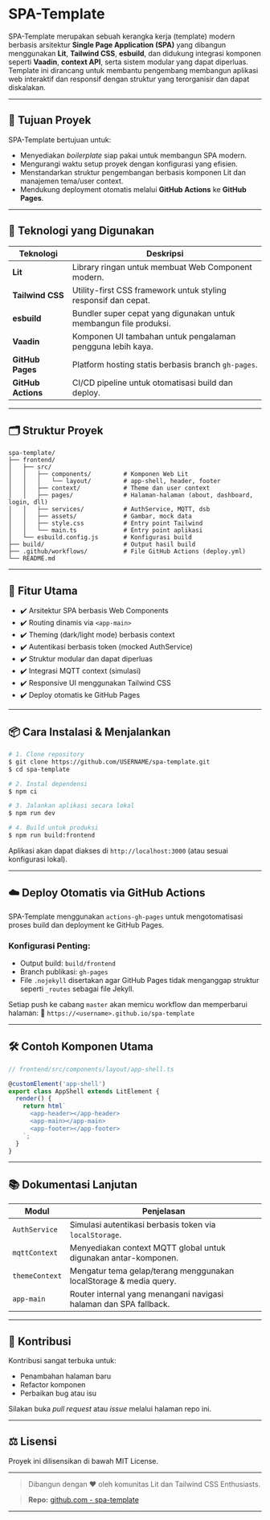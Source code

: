 # SPA-Template

SPA-Template merupakan sebuah kerangka kerja (template) modern berbasis arsitektur **Single Page Application (SPA)** yang dibangun menggunakan **Lit**, **Tailwind CSS**, **esbuild**, dan didukung integrasi komponen seperti **Vaadin**, **context API**, serta sistem modular yang dapat diperluas. Template ini dirancang untuk membantu pengembang membangun aplikasi web interaktif dan responsif dengan struktur yang terorganisir dan dapat diskalakan.

---

## 🚀 Tujuan Proyek

SPA-Template bertujuan untuk:

- Menyediakan _boilerplate_ siap pakai untuk membangun SPA modern.
- Mengurangi waktu setup proyek dengan konfigurasi yang efisien.
- Menstandarkan struktur pengembangan berbasis komponen Lit dan manajemen tema/user context.
- Mendukung deployment otomatis melalui **GitHub Actions** ke **GitHub Pages**.

---

## 🧩 Teknologi yang Digunakan

| Teknologi          | Deskripsi                                                         |
| ------------------ | ----------------------------------------------------------------- |
| **Lit**            | Library ringan untuk membuat Web Component modern.                |
| **Tailwind CSS**   | Utility-first CSS framework untuk styling responsif dan cepat.    |
| **esbuild**        | Bundler super cepat yang digunakan untuk membangun file produksi. |
| **Vaadin**         | Komponen UI tambahan untuk pengalaman pengguna lebih kaya.        |
| **GitHub Pages**   | Platform hosting statis berbasis branch `gh-pages`.               |
| **GitHub Actions** | CI/CD pipeline untuk otomatisasi build dan deploy.                |

---

## 🗂️ Struktur Proyek

```
spa-template/
├── frontend/
│   ├── src/
│   │   ├── components/         # Komponen Web Lit
│   │   │   └── layout/         # app-shell, header, footer
│   │   ├── context/            # Theme dan user context
│   │   ├── pages/              # Halaman-halaman (about, dashboard, login, dll)
│   │   ├── services/           # AuthService, MQTT, dsb
│   │   ├── assets/             # Gambar, mock data
│   │   ├── style.css           # Entry point Tailwind
│   │   └── main.ts             # Entry point aplikasi
│   └── esbuild.config.js       # Konfigurasi build
├── build/                      # Output hasil build
├── .github/workflows/          # File GitHub Actions (deploy.yml)
└── README.md
```

---

## 🧪 Fitur Utama

- ✔️ Arsitektur SPA berbasis Web Components
- ✔️ Routing dinamis via `<app-main>`
- ✔️ Theming (dark/light mode) berbasis context
- ✔️ Autentikasi berbasis token (mocked AuthService)
- ✔️ Struktur modular dan dapat diperluas
- ✔️ Integrasi MQTT context (simulasi)
- ✔️ Responsive UI menggunakan Tailwind CSS
- ✔️ Deploy otomatis ke GitHub Pages

---

## 📦 Cara Instalasi & Menjalankan

```bash
# 1. Clone repository
$ git clone https://github.com/USERNAME/spa-template.git
$ cd spa-template

# 2. Instal dependensi
$ npm ci

# 3. Jalankan aplikasi secara lokal
$ npm run dev

# 4. Build untuk produksi
$ npm run build:frontend
```

Aplikasi akan dapat diakses di `http://localhost:3000` (atau sesuai konfigurasi lokal).

---

## ☁️ Deploy Otomatis via GitHub Actions

SPA-Template menggunakan `actions-gh-pages` untuk mengotomatisasi proses build dan deployment ke GitHub Pages.

### Konfigurasi Penting:

- Output build: `build/frontend`
- Branch publikasi: `gh-pages`
- File `.nojekyll` disertakan agar GitHub Pages tidak menganggap struktur seperti `_routes` sebagai file Jekyll.

Setiap push ke cabang `master` akan memicu workflow dan memperbarui halaman:
📍 `https://<username>.github.io/spa-template`

---

## 🛠️ Contoh Komponen Utama

```ts
// frontend/src/components/layout/app-shell.ts

@customElement('app-shell')
export class AppShell extends LitElement {
  render() {
    return html`
      <app-header></app-header>
      <app-main></app-main>
      <app-footer></app-footer>
    `;
  }
}
```

---

## 📚 Dokumentasi Lanjutan

| Modul          | Penjelasan                                                         |
| -------------- | ------------------------------------------------------------------ |
| `AuthService`  | Simulasi autentikasi berbasis token via `localStorage`.            |
| `mqttContext`  | Menyediakan context MQTT global untuk digunakan antar-komponen.    |
| `themeContext` | Mengatur tema gelap/terang menggunakan localStorage & media query. |
| `app-main`     | Router internal yang menangani navigasi halaman dan SPA fallback.  |

---

## 🤝 Kontribusi

Kontribusi sangat terbuka untuk:

- Penambahan halaman baru
- Refactor komponen
- Perbaikan bug atau isu

Silakan buka _pull request_ atau _issue_ melalui halaman repo ini.

---

## ⚖️ Lisensi

Proyek ini dilisensikan di bawah MIT License.

---

> Dibangun dengan ❤️ oleh komunitas Lit dan Tailwind CSS Enthusiasts.

> **Repo:** [github.com - spa-template](https://github.com/slametsampon/spa-template)

---
